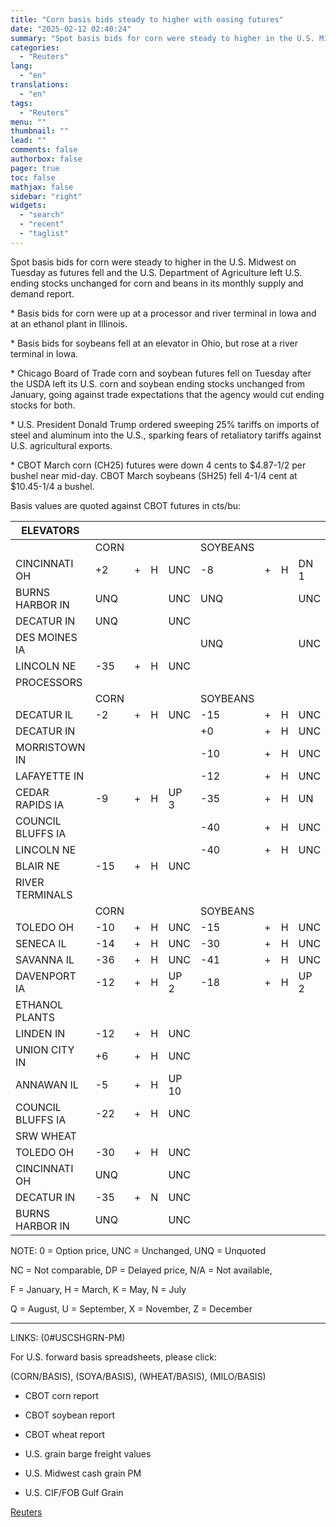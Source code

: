 ```yaml
---
title: "Corn basis bids steady to higher with easing futures"
date: "2025-02-12 02:40:24"
summary: "Spot basis bids for corn were steady to higher in the U.S. Midwest on Tuesday as futures fell and the U.S. Department of Agriculture left U.S. ending stocks unchanged for corn and beans in its monthly supply and demand report. * Basis bids for corn were up at a processor..."
categories:
  - "Reuters"
lang:
  - "en"
translations:
  - "en"
tags:
  - "Reuters"
menu: ""
thumbnail: ""
lead: ""
comments: false
authorbox: false
pager: true
toc: false
mathjax: false
sidebar: "right"
widgets:
  - "search"
  - "recent"
  - "taglist"
---
```


Spot basis bids for corn were steady to higher in the U.S. Midwest on Tuesday as futures fell and the U.S. Department of Agriculture left U.S. ending stocks unchanged for corn and beans in its monthly supply and demand report.

\* Basis bids for corn were up at a processor and river terminal in Iowa and at an ethanol plant in Illinois.

\* Basis bids for soybeans fell at an elevator in Ohio, but rose at a river terminal in Iowa.

\* Chicago Board of Trade corn and soybean futures fell on Tuesday after the USDA left its U.S. corn and soybean ending stocks unchanged from January, going against trade expectations that the agency would cut ending stocks for both.

\* U.S. President Donald Trump ordered sweeping 25% tariffs on imports of steel and aluminum into the U.S., sparking fears of retaliatory tariffs against U.S. agricultural exports.

\* CBOT March corn (CH25) futures were down 4 cents to $4.87-1/2 per bushel near mid-day. CBOT March soybeans (SH25) fell 4-1/4 cent at $10.45-1/4 a bushel.

Basis values are quoted against CBOT futures in cts/bu:

| ELEVATORS |  |  |  |  |  |  |  |  |
| --- | --- | --- | --- | --- | --- | --- | --- | --- |
|  | CORN |  |  |  | SOYBEANS | |  |  |
| CINCINNATI OH | +2 | + | H | UNC | -8 | + | H | DN 1 |
| BURNS HARBOR IN | UNQ |  |  | UNC | UNQ |  |  | UNC |
| DECATUR IN | UNQ |  |  | UNC |  |  |  |  |
| DES MOINES IA |  |  |  |  | UNQ |  |  | UNC |
| LINCOLN NE | -35 | + | H | UNC |  |  |  |  |
| PROCESSORS |  |  |  |  |  |  |  |  |
|  | CORN |  |  |  | SOYBEANS | |  |  |
| DECATUR IL | -2 | + | H | UNC | -15 | + | H | UNC |
| DECATUR IN |  |  |  |  | +0 | + | H | UNC |
| MORRISTOWN IN |  |  |  |  | -10 | + | H | UNC |
| LAFAYETTE IN |  |  |  |  | -12 | + | H | UNC |
| CEDAR RAPIDS IA | -9 | + | H | UP 3 | -35 | + | H | UN |
| COUNCIL BLUFFS IA |  |  |  |  | -40 | + | H | UNC |
| LINCOLN NE |  |  |  |  | -40 | + | H | UNC |
| BLAIR NE | -15 | + | H | UNC |  |  |  |  |
| RIVER TERMINALS |  |  |  |  |  |  |  |  |
|  | CORN |  |  |  | SOYBEANS | |  |  |
| TOLEDO OH | -10 | + | H | UNC | -15 | + | H | UNC |
| SENECA IL | -14 | + | H | UNC | -30 | + | H | UNC |
| SAVANNA IL | -36 | + | H | UNC | -41 | + | H | UNC |
| DAVENPORT IA | -12 | + | H | UP 2 | -18 | + | H | UP 2 |
| ETHANOL PLANTS |  |  |  |  |  |  |  |  |
| LINDEN IN | -12 | + | H | UNC |  |  |  |  |
| UNION CITY IN | +6 | + | H | UNC |  |  |  |  |
| ANNAWAN IL | -5 | + | H | UP 10 |  |  |  |  |
| COUNCIL BLUFFS IA | -22 | + | H | UNC |  |  |  |  |
| SRW WHEAT |  |  |  |  |  |  |  |  |
| TOLEDO OH | -30 | + | H | UNC |  |  |  |  |
| CINCINNATI OH | UNQ |  |  | UNC |  |  |  |  |
| DECATUR IN | -35 | + | N | UNC |  |  |  |  |
| BURNS HARBOR IN | UNQ |  |  | UNC |  |  |  |  |

NOTE: 0 = Option price, UNC = Unchanged, UNQ = Unquoted

NC = Not comparable, DP = Delayed price, N/A = Not available,

F = January, H = March, K = May, N = July

Q = August, U = September, X = November, Z = December

--------------------------------------------------------

LINKS: (0#USCSHGRN-PM)

For U.S. forward basis spreadsheets, please click:

(CORN/BASIS), (SOYA/BASIS), (WHEAT/BASIS), (MILO/BASIS)

- CBOT corn report

- CBOT soybean report

- CBOT wheat report

- U.S. grain barge freight values

- U.S. Midwest cash grain PM

- U.S. CIF/FOB Gulf Grain

[Reuters](https://www.tradingview.com/news/reuters.com,2025:newsml_L1N3P212O:0-corn-basis-bids-steady-to-higher-with-easing-futures/)
